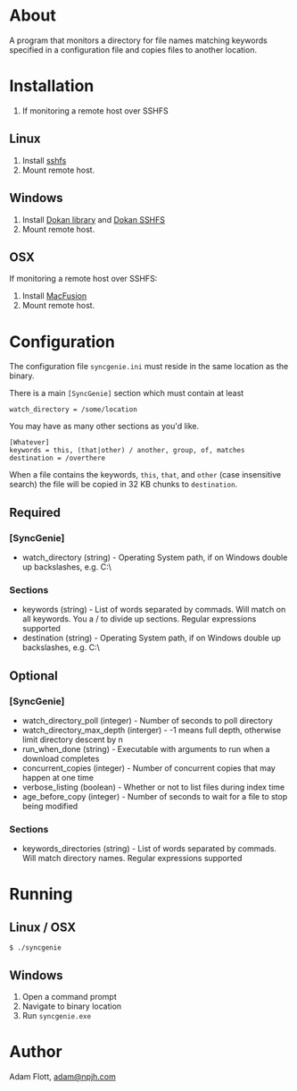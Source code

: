 # About #

A program that monitors a directory for file names matching keywords specified in a configuration file and copies files to another location.

# Installation #

1. If monitoring a remote host over SSHFS

## Linux

1. Install [sshfs](http://fuse.sourceforge.net/sshfs.html)
2. Mount remote host.

## Windows


1. Install [Dokan library](http://dokan-dev.net/en/download/#dokan) and [Dokan SSHFS](http://dokan-dev.net/en/download/#sshfs)
1. Mount remote host.

## OSX

If monitoring a remote host over SSHFS:

1. Install [MacFusion](http://macfusionapp.org/)
1. Mount remote host.


# Configuration #

The configuration file `syncgenie.ini` must reside in the same location as the binary.

There is a main `[SyncGenie]` section which must contain at least

    watch_directory = /some/location

You may have as many other sections as you'd like.

    [Whatever]
    keywords = this, (that|other) / another, group, of, matches
    destination = /overthere
    
When a file contains the keywords, `this`, `that`, and `other` (case insensitive search) the file will be copied in 32 KB chunks to `destination`.

## Required

### [SyncGenie]

* watch_directory (string) - Operating System path, if on Windows double up backslashes, e.g. C:\\

### Sections

* keywords (string) - List of words separated by commads. Will match on all keywords. You a / to divide up sections. Regular expressions supported
* destination (string) - Operating System path, if on Windows double up backslashes, e.g. C:\\

## Optional

### [SyncGenie]

* watch\_directory\_poll (integer) - Number of seconds to poll directory
* watch\_directory\_max\_depth (interger) - -1 means full depth, otherwise limit directory descent by n
* run\_when\_done (string) - Executable with arguments to run when a download completes
* concurrent_copies (integer) - Number of concurrent copies that may happen at one time
* verbose_listing (boolean) - Whether or not to list files during index time
* age\_before\_copy (integer) - Number of seconds to wait for a file to stop being modified

### Sections

* keywords_directories (string) - List of words separated by commads. Will match directory names. Regular expressions supported

# Running #

## Linux / OSX

    $ ./syncgenie
    
## Windows

1. Open a command prompt
1. Navigate to binary location
1. Run `syncgenie.exe`

# Author #

Adam Flott, adam@npjh.com
